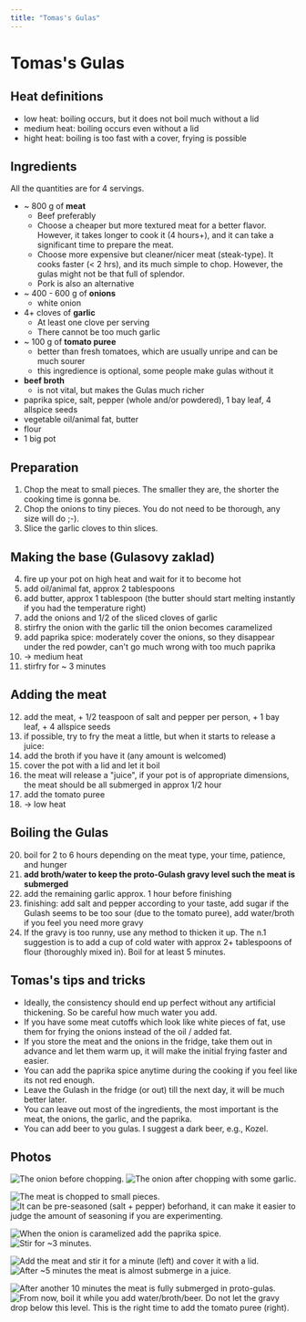 ```yaml
---
title: "Tomas's Gulas"
---
```


# Tomas's Gulas

## Heat definitions

* low heat: boiling occurs, but it does not boil much without a lid
* medium heat: boiling occurs even without a lid
* hight heat: boiling is too fast with a cover, frying is possible

## Ingredients

All the quantities are for 4 servings.

* ~ 800 g of **meat**
  * Beef preferably
  * Choose a cheaper but more textured meat for a better flavor. However, it takes longer to cook it (4 hours+), and it can take a significant time to prepare the meat.
  * Choose more expensive but cleaner/nicer meat (steak-type). It cooks faster (< 2 hrs), and its much simple to chop. However, the gulas might not be that full of splendor.
  * Pork is also an alternative
* ~ 400 - 600 g of **onions**
  * white onion
* 4+ cloves of **garlic**
  * At least one clove per serving
  * There cannot be too much garlic
* ~ 100 g of **tomato puree**
  * better than fresh tomatoes, which are usually unripe and can be much sourer
  * this ingredience is optional, some people make gulas without it
* **beef broth**
  * is not vital, but makes the Gulas much richer
* paprika spice, salt, pepper (whole and/or powdered), 1 bay leaf, 4 allspice seeds
* vegetable oil/animal fat, butter
* flour
* 1 big pot

## Preparation

1. Chop the meat to small pieces. The smaller they are, the shorter the cooking time is gonna be.
2. Chop the onions to tiny pieces. You do not need to be thorough, any size will do ;-).
3. Slice the garlic cloves to thin slices.

## Making the base (Gulasovy zaklad)

4. fire up your pot on high heat and wait for it to become hot
5. add oil/animal fat, approx 2 tablespoons
6. add butter, approx 1 tablespoon (the butter should start melting instantly if you had the temperature right)
7. add the onions and 1/2 of the sliced cloves of garlic
8. stirfry the onion with the garlic till the onion becomes caramelized
9. add paprika spice: moderately cover the onions, so they disappear under the red powder, can't go much wrong with too much paprika
10. -> medium heat
11. stirfry for ~ 3 minutes

## Adding the meat

12. add the meat, + 1/2 teaspoon of salt and pepper per person, + 1 bay leaf, + 4 allspice seeds
13. if possible, try to fry the meat a little, but when it starts to release a juice:
14. add the broth if you have it (any amount is welcomed)
15. cover the pot with a lid and let it boil
16. the meat will release a "juice", if your pot is of appropriate dimensions, the meat should be all submerged in approx 1/2 hour
17. add the tomato puree
18. -> low heat

## Boiling the Gulas

20. boil for 2 to 6 hours depending on the meat type, your time, patience, and hunger
21. **add broth/water to keep the proto-Gulash gravy level such the meat is submerged**
22. add the remaining garlic approx. 1 hour before finishing
23. finishing: add salt and pepper according to your taste, add sugar if the Gulash seems to be too sour (due to the tomato puree), add water/broth if you feel you need more gravy
24. If the gravy is too runny, use any method to thicken it up. The n.1 suggestion is to add a cup of cold water with approx 2+ tablespoons of flour (thoroughly mixed in). Boil for at least 5 minutes.

## Tomas's tips and tricks

* Ideally, the consistency should end up perfect without any artificial thickening. So be careful how much water you add.
* If you have some meat cutoffs which look like white pieces of fat, use them for frying the onions instead of the oil / added fat.
* If you store the meat and the onions in the fridge, take them out in advance and let them warm up, it will make the initial frying faster and easier.
* You can add the paprika spice anytime during the cooking if you feel like its not red enough.
* Leave the Gulash in the fridge (or out) till the next day, it will be much better later.
* You can leave out most of the ingredients, the most important is the meat, the onions, the garlic, and the paprika.
* You can add beer to you gulas. I suggest a dark beer, e.g., Kozel.

## Photos

<!-- add {width=50%} after each image before exporting to pdf -->
![The onion before chopping.](images/onion_before_chopping.jpg)
![The onion after chopping with some garlic.](images/onion_after_chopping.jpg)
<!-- \begin{figure}[!h]
\caption{Left: The onion before chopping, right: the onion after chopping with some garlic.}
\end{figure} -->

![The meat is chopped to small pieces.](images/meat_chopped.jpg)
![It can be pre-seasoned (salt + pepper) beforhand, it can make it easier to judge the amount of seasoning if you are experimenting.](images/meat_seasoned.jpg)
<!-- \begin{figure}[!h]
\caption{The meat is chopped to small pieces (left). It can be pre-seasoned (salt + pepper) beforhand, it can make it easier to judge the amount of seasoning if you are experimenting.}
\end{figure} -->

![When the onion is caramelized add the paprika spice.](images/onion_golden.jpg)
![Stir for ~3 minutes.](images/onion_before_meat.jpg)
<!-- \begin{figure}[!h]
\caption{When the onion is caramelized (left) add the paprika spice (right) and stir for ~3 minutes.}
\end{figure} -->

![Add the meat and stir it for a minute (left) and cover it with a lid.](images/meat_after_adding.jpg)
![After ~5 minutes the meat is almost submerge in a juice.](images/meat_5_minuts_in.jpg)
<!-- \begin{figure}[!h]
\caption{Add the meat and stir it for a minute (left) and cover it with a lid. After ~5 minutes (right) the meat is almost submerge in a juice.}
\end{figure} -->

![After another 10 minutes the meat is fully submerged in proto-gulas.](images/meat_15_minutes_in.jpg)
![From now, boil it while you add water/broth/beer. Do not let the gravy drop below this level. This is the right time to add the tomato puree (right).](images/after_adding_tomato_puree.jpg)
<!-- \begin{figure}[!h]
\caption{After another 10 minutes (left) the meat is fully submerged in proto-gulas. From now, boil it while you add water/broth/beer. Do not let the gravy drop below this level. This is the right time to add the tomato puree (right).}
\end{figure} -->

